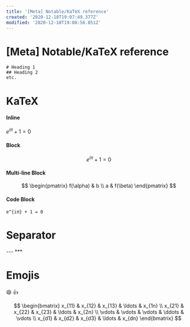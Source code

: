```yaml
---
title: '[Meta] Notable/KaTeX reference'
created: '2020-12-18T19:07:49.377Z'
modified: '2020-12-18T19:08:56.851Z'
---
```


# [Meta] Notable/KaTeX reference

``````
# Heading 1
## Heading 2
etc.
``````

# KaTeX

#### Inline
$e^{iπ} + 1 = 0$
#### Block
$$e^{iπ} + 1 = 0$$
#### Multi-line Block
$$
\begin{pmatrix}
   f(\alpha) & b \\
   a         & f(\beta)
\end{pmatrix}
$$
#### Code Block
```katex
e^{iπ} + 1 = 0
```

# Separator
--- ***

# Emojis

:smile: :+1:

$$
\begin{bmatrix}
    x_{11} & x_{12} & x_{13} & \ldots  & x_{1n} \\
    x_{21} & x_{22} & x_{23} & \ldots  & x_{2n} \\
    \vdots & \vdots & \vdots & \ddots & \vdots \\
    x_{d1} & x_{d2} & x_{d3} & \ldots  & x_{dn}
\end{bmatrix}
$$
